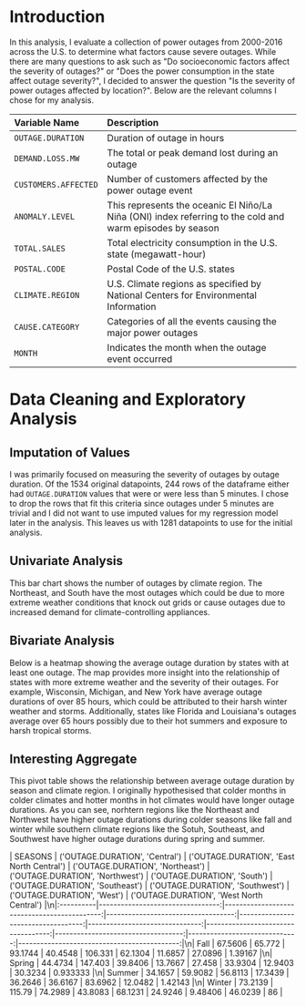 # Introduction
In this analysis, I evaluate a collection of power outages from 2000-2016 across the U.S. to determine what factors cause severe outages. While there are many questions to ask such as "Do socioeconomic factors affect the severity of outages?" or "Does the power consumption in the state affect outage severity?", I decided to answer the question "Is the severity of power outages affected by location?". Below are the relevant columns I chose for my analysis.

| Variable Name | Description |
| :---          | :---------- |
| `OUTAGE.DURATION` | Duration of outage in hours |
| `DEMAND.LOSS.MW` | The total or peak demand lost during an outage |
| `CUSTOMERS.AFFECTED` | Number of customers affected by the power outage event |
| `ANOMALY.LEVEL` | This represents the oceanic El Niño/La Niña (ONI) index referring to the cold and warm episodes by season |
| `TOTAL.SALES` | Total electricity consumption in the U.S. state (megawatt-hour) |
| `POSTAL.CODE` | Postal Code of the U.S. states |
| `CLIMATE.REGION` | U.S. Climate regions as specified by National Centers for Environmental Information |
| `CAUSE.CATEGORY` | Categories of all the events causing the major power outages |
| `MONTH` | Indicates the month when the outage event occurred |

# Data Cleaning and Exploratory Analysis

## Imputation of Values
I was primarily focused on measuring the severity of outages by outage duration. Of the 1534 original datapoints, 244 rows of the dataframe either had `OUTAGE.DURATION` values that were or were less than 5 minutes. I chose to drop the rows that fit this criteria since outages under 5 minutes are trivial and I did not want to use imputed values for my regression model later in the analysis. This leaves us with 1281 datapoints to use for the initial analysis.

## Univariate Analysis
This bar chart shows the number of outages by climate region. The Northeast, and South have the most outages which could be due to more extreme weather conditions that knock out grids or cause outages due to increased demand for climate-controlling appliances.

## Bivariate Analysis
Below is a heatmap showing the average outage duration by states with at least one outage. The map provides more insight into the relationship of states with more extreme weather and the severity of their outages. For example, Wisconsin, Michigan, and New York have average outage durations of over 85 hours, which could be attributed to their harsh winter weather and storms. Additionally, states like Florida and Louisiana's outages average over 65 hours possibly due to their hot summers and exposure to harsh tropical storms.

## Interesting Aggregate
This pivot table shows the relationship between average outage duration by season and climate region. I originally hypothesised that colder months in colder climates and hotter months in hot climates would have longer outage durations. As you can see, norhtern regions like the Northeast and Northwest have higher outage durations during colder seasons like fall and winter while southern climate regions like the Sotuh, Southeast, and Southwest have higher outage durations during spring and summer.

| SEASONS   |   ('OUTAGE.DURATION', 'Central') |   ('OUTAGE.DURATION', 'East North Central') |   ('OUTAGE.DURATION', 'Northeast') |   ('OUTAGE.DURATION', 'Northwest') |   ('OUTAGE.DURATION', 'South') |   ('OUTAGE.DURATION', 'Southeast') |   ('OUTAGE.DURATION', 'Southwest') |   ('OUTAGE.DURATION', 'West') |   ('OUTAGE.DURATION', 'West North Central') |\n|:----------|---------------------------------:|--------------------------------------------:|-----------------------------------:|-----------------------------------:|-------------------------------:|-----------------------------------:|-----------------------------------:|------------------------------:|--------------------------------------------:|\n| Fall      |                          67.5606 |                                     65.772  |                            93.1744 |                            40.4548 |                       106.331  |                            62.1304 |                           11.6857  |                       27.0896 |                                    1.39167  |\n| Spring    |                          44.4734 |                                    147.403  |                            39.8406 |                            13.7667 |                        27.458  |                            33.9304 |                           12.9403  |                       30.3234 |                                    0.933333 |\n| Summer    |                          34.1657 |                                     59.9082 |                            56.8113 |                            17.3439 |                        36.2646 |                            36.6167 |                           83.6962  |                       12.0482 |                                    1.42143  |\n| Winter    |                          73.2139 |                                    115.79   |                            74.2989 |                            43.8083 |                        68.1231 |                            24.9246 |                            9.48406 |                       46.0239 |                                   86        |
